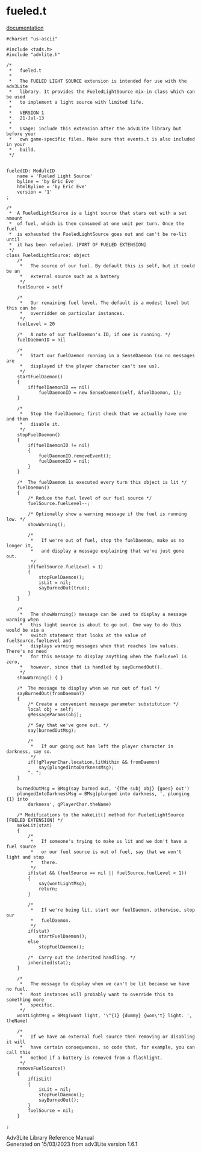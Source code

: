 ---
---
# fueled.t

[documentation](../file/fueled.t.html)

    #charset "us-ascii"

    #include <tads.h>
    #include "advlite.h"

    /*
     *   fueled.t
     *
     *   The FUELED LIGHT SOURCE extension is intended for use with the adv3Lite
     *   library. It provides the FueledLightSource mix-in class which can be used
     *   to implement a light source with limited life.
     *
     *   VERSION 1
     *.  21-Jul-13
     *
     *   Usage: include this extension after the adv3Lite library but before your
     *   own game-specific files. Make sure that events.t is also included in your
     *   build.
     */


    fueledID: ModuleID
        name = 'Fueled Light Source'
        byline = 'by Eric Eve'
        htmlByline = 'by Eric Eve'
        version = '1'    
    ;

    /* 
     *  A FueledLightSource is a light source that stars out with a set amount
     *  of fuel, which is then consumed at one unit per turn. Once the fuel
     *  is exhausted the FueledLightSource goes out and can't be re-lit until
     *  it has been refueled. [PART OF FUELED EXTENSION] 
     */
    class FueledLightSource: object
        /* 
         *   The source of our fuel. By default this is self, but it could be an
         *   external source such as a battery
         */
        fuelSource = self
        
        /*   
         *   Our remaining fuel level. The default is a modest level but this can be
         *   overridden on particular instances.
         */
        fuelLevel = 20
        
        /*   A note of our fuelDaemon's ID, if one is running. */
        fuelDaemonID = nil
        
        /*  
         *   Start our fuelDaemon running in a SenseDaemon (so no messages are
         *   displayed if the player character can't see us).
         */
        startFuelDaemon()
        {
            if(fuelDaemonID == nil)
                fuelDaemonID = new SenseDaemon(self, &fuelDaemon, 1);
        }
        
        /*  
         *   Stop the fuelDaemon; first check that we actually have one and then
         *   disable it.
         */
        stopFuelDaemon()
        {
            if(fuelDaemonID != nil)
            {
                fuelDaemonID.removeEvent();
                fuelDaemonID = nil;
            }
        }
        
        /*  The fuelDaemon is executed every turn this object is lit */
        fuelDaemon()
        {
            /* Reduce the fuel level of our fuel source */
            fuelSource.fuelLevel--;
            
            /* Optionally show a warning message if the fuel is running low. */
            showWarning();
            
            /* 
             *   If we're out of fuel, stop the fuelDaemon, make us no longer it,
             *   and display a message explaining that we've just gone out.
             */
            if(fuelSource.fuelLevel < 1)
            {
                stopFuelDaemon();
                isLit = nil;
                sayBurnedOut(true);
            }
        }
        
        /* 
         *   The showWarning() message can be used to display a message warning when
         *   this light source is about to go out. One way to do this would be via a
         *   switch statement that looks at the value of fuelSource.fuelLevel and
         *   displays warning messages when that reaches low values. There's no need
         *   for this message to display anything when the fuelLevel is zero,
         *   however, since that is handled by sayBurnedOut().
         */
        showWarning() { }
        
        /*  The message to display when we run out of fuel */
        sayBurnedOut(fromDaemon?)
        {
            /* Create a convenient message parameter substitution */
            local obj = self;        
            gMessageParams(obj);
            
            /* Say that we've gone out. */
            say(burnedOutMsg);
            
            /* 
             *   If our going out has left the player character in darkness, say so.
             */
            if(!gPlayerChar.location.litWithin && fromDaemon)
                say(plungedIntoDarknessMsg);
            ". ";
        }
        
        burnedOutMsg = BMsg(say burned out, '{The subj obj} {goes} out')
        plungedIntoDarknessMsg = BMsg(plunged into darkness, ', plunging {1} into
            darkness', gPlayerChar.theName)
        
        /* Modifications to the makeLit() method for FueledLightSource [FUELED EXTENSION] */
        makeLit(stat)
        {
            /* 
             *   If someone's trying to make us lit and we don't have a fuel source
             *   or our fuel source is out of fuel, say that we won't light and stop
             *   there.
             */
            if(stat && (fuelSource == nil || fuelSource.fuelLevel < 1))
            {
                say(wontLightMsg);
                return;
            }
            
            /*  
             *   If we're being lit, start our fuelDaemon, otherwise, stop our
             *   fuelDaemon.
             */
            if(stat)
                startFuelDaemon();
            else
                stopFuelDaemon();
            
            /*  Carry out the inherited handling. */
            inherited(stat);        
        }
        
        /*  
         *   The message to display when we can't be lit because we have no fuel.
         *   Most instances will probably want to override this to something more
         *   specific.
         */
        wontLightMsg = BMsg(wont light, '\^{1} {dummy} {won\'t} light. ', theName)
        
        /* 
         *   If we have an external fuel source then removing or disabling it will
         *   have certain consequences, so code that, for example, you can call this
         *   method if a battery is removed from a flashlight.
         */
        removeFuelSource()
        {
            if(isLit)
            {
                isLit = nil;
                stopFuelDaemon();
                sayBurnedOut();           
            }
            fuelSource = nil;
        }
            
    ;

<div class="ftr">

Adv3Lite Library Reference Manual  
Generated on 15/03/2023 from adv3Lite version 1.6.1

</div>

